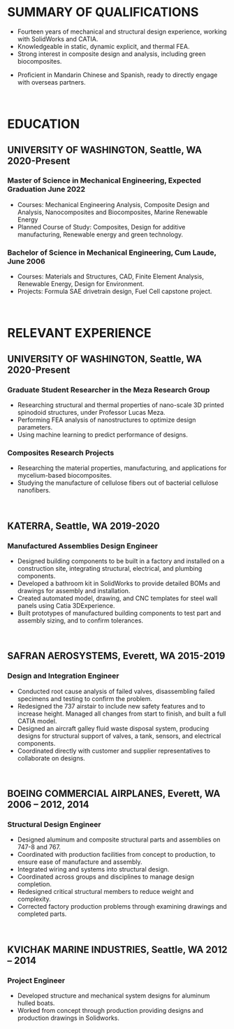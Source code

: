 <!--Notes
Include anything in experience that relates to the current direction as the top under each section
-->

# SUMMARY OF QUALIFICATIONS

<!--- Mechanical engineer with the heart of an inventor, a problem solver with the ability to design and build products. Experienced in bringing products from concept through production, with feedback from the customer and supplier throughout the process. 
- A passionate learner ready to apply extensive experience to new fields and technologies. -->
<!-- Enthusiastic about green technology and renewable energy.***-->
- Fourteen years of mechanical and structural design experience, working with SolidWorks and CATIA.
- Knowledgeable in static, dynamic explicit, and thermal FEA.
- Strong interest in composite design and analysis, including green biocomposites. <!--(match format with adjective at front)-->
<!-- Experienced in R&D through university lab research.-->
- Proficient in Mandarin Chinese and Spanish, ready to directly engage with overseas partners.

&nbsp;

# EDUCATION

## UNIVERSITY OF WASHINGTON, Seattle, WA **2020-Present**

### Master of Science in Mechanical Engineering, Expected Graduation June 2022

- Courses: Mechanical Engineering Analysis, Composite Design and Analysis, Nanocomposites and Biocomposites, Marine Renewable Energy
- Planned Course of Study: Composites, Design for additive manufacturing, Renewable energy and green technology.

### Bachelor of Science in Mechanical Engineering, Cum Laude, June 2006

- Courses: Materials and Structures, <!--Mechanical Systems Analysis, -->CAD, Finite Element Analysis, Renewable Energy, Design for Environment.
- Projects: Formula SAE drivetrain design, Fuel Cell capstone project.

&nbsp;

<!-- shorter bullets
purpose of resume is to get an interview. I can explain everything in the interview.
Spend less time describing details of project, and more about what I know how to do
Don't use complete sentences
-->

# RELEVANT EXPERIENCE

## UNIVERSITY OF WASHINGTON, Seattle, WA **2020-Present**

### Graduate Student Researcher in the Meza Research Group

- Researching structural and thermal properties of nano-scale 3D printed spinodoid structures, under Professor Lucas Meza.
- Performing FEA analysis of nanostructures to optimize design parameters.
- Using machine learning to predict performance of designs.

### Composites Research Projects

- Researching the material properties, manufacturing, and applications for mycelium-based biocomposites.
- Studying the manufacture of cellulose fibers out of bacterial cellulose nanofibers.

&nbsp;

## KATERRA, Seattle, WA **2019-2020**

### Manufactured Assemblies Design Engineer

- Designed building components to be built in a factory and installed on a construction site, integrating structural, electrical, and plumbing components.
- Developed a bathroom kit in SolidWorks to provide detailed BOMs and drawings for assembly and installation.
- Created automated model, drawing, and CNC templates for steel wall panels using Catia 3DExperience.
- Built prototypes of manufactured building components to test part and assembly sizing, and to confirm tolerances.

&nbsp;

## SAFRAN AEROSYSTEMS, Everett, WA **2015-2019**

### Design and Integration Engineer
<!--
Responsible for structural, mechanical, and fluid system designs; worked on detail designs as well as integration of parts and assemblies into the aircraft with minimal interface information. Collaborated across multiple sites in different countries.-->

- Conducted root cause analysis of failed valves, disassembling failed specimens and testing to confirm the problem.
- Redesigned the 737 airstair to include new safety features and to increase height. Managed all changes from start to finish, and built a full CATIA model.
- Designed an aircraft galley fluid waste disposal system, producing designs for structural support of valves, a tank, sensors, and electrical components.
- Coordinated directly with customer and supplier representatives to collaborate on designs.

&nbsp;

## BOEING COMMERCIAL AIRPLANES, Everett, WA **2006 – 2012, 2014**

### Structural Design Engineer

- Designed aluminum and composite structural parts and assemblies on 747-8 and 767.
- Coordinated with production facilities from concept to production, to ensure ease of manufacture and assembly.
- Integrated wiring and systems into structural design.
- Coordinated across groups and disciplines to manage design completion.
- Redesigned critical structural members to reduce weight and complexity.
- Corrected factory production problems through examining drawings and completed parts.

&nbsp;

## KVICHAK MARINE INDUSTRIES, Seattle, WA **2012 – 2014**

### Project Engineer

- Developed structure and mechanical system designs for aluminum hulled boats.
- Worked from concept through production providing designs and production drawings in Solidworks.

&nbsp;
<!-- consider moving these to the top
# OTHER ACTIVITIES & SKILLS

- Experienced in SolidWorks (Certified SolidWorks Professional), CATIA V5, and AutoCAD.
- Design of sheet metal, extruded, machined plate, and composite parts, small and large assemblies. 3D and 2D assembly and detail part definition. Understanding of reasonable tolerances, and how to apply GD&T.

&nbsp;
-->
